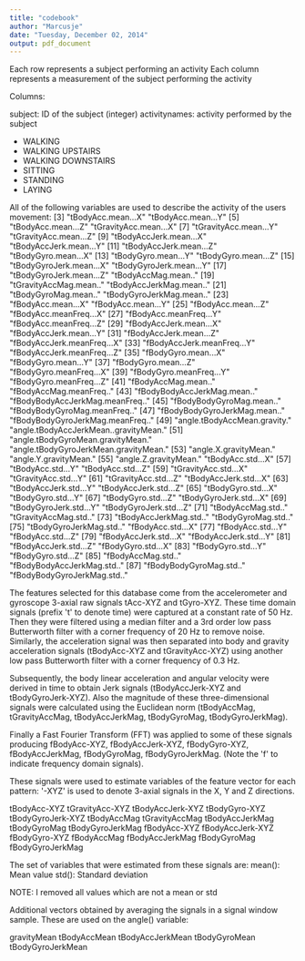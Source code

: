 ```yaml
---
title: "codebook"
author: "Marcusje"
date: "Tuesday, December 02, 2014"
output: pdf_document
---
```

Each row represents a subject performing an activity
Each column represents a measurement of the subject performing the activity

Columns:

subject: ID of the subject (integer)
activitynames: activity performed by the subject
* WALKING
* WALKING UPSTAIRS
* WALKING DOWNSTAIRS
* SITTING
* STANDING
* LAYING

All of the following variables are used to describe the activity of the users movement:
[3] "tBodyAcc.mean...X"                         "tBodyAcc.mean...Y"
[5] "tBodyAcc.mean...Z"                         "tGravityAcc.mean...X"
[7] "tGravityAcc.mean...Y"                      "tGravityAcc.mean...Z"
[9] "tBodyAccJerk.mean...X"                     "tBodyAccJerk.mean...Y"
[11] "tBodyAccJerk.mean...Z"                    "tBodyGyro.mean...X"
[13] "tBodyGyro.mean...Y"                       "tBodyGyro.mean...Z"
[15] "tBodyGyroJerk.mean...X"                   "tBodyGyroJerk.mean...Y"
[17] "tBodyGyroJerk.mean...Z"                   "tBodyAccMag.mean.."
[19] "tGravityAccMag.mean.."                    "tBodyAccJerkMag.mean.."
[21] "tBodyGyroMag.mean.."                      "tBodyGyroJerkMag.mean.."
[23] "fBodyAcc.mean...X"                        "fBodyAcc.mean...Y"
[25] "fBodyAcc.mean...Z"                        "fBodyAcc.meanFreq...X"
[27] "fBodyAcc.meanFreq...Y"                    "fBodyAcc.meanFreq...Z"
[29] "fBodyAccJerk.mean...X"                    "fBodyAccJerk.mean...Y"
[31] "fBodyAccJerk.mean...Z"                    "fBodyAccJerk.meanFreq...X"
[33] "fBodyAccJerk.meanFreq...Y"                "fBodyAccJerk.meanFreq...Z"
[35] "fBodyGyro.mean...X"                       "fBodyGyro.mean...Y"
[37] "fBodyGyro.mean...Z"                       "fBodyGyro.meanFreq...X"
[39] "fBodyGyro.meanFreq...Y"                    "fBodyGyro.meanFreq...Z"
[41] "fBodyAccMag.mean.."                       "fBodyAccMag.meanFreq.."
[43] "fBodyBodyAccJerkMag.mean.."               "fBodyBodyAccJerkMag.meanFreq.."
[45] "fBodyBodyGyroMag.mean.."                  "fBodyBodyGyroMag.meanFreq.."
[47] "fBodyBodyGyroJerkMag.mean.."              "fBodyBodyGyroJerkMag.meanFreq.."
[49] "angle.tBodyAccMean.gravity."              "angle.tBodyAccJerkMean..gravityMean."
[51] "angle.tBodyGyroMean.gravityMean."         "angle.tBodyGyroJerkMean.gravityMean."
[53] "angle.X.gravityMean."                     "angle.Y.gravityMean."
[55] "angle.Z.gravityMean."                     "tBodyAcc.std...X"
[57] "tBodyAcc.std...Y"                         "tBodyAcc.std...Z"
[59] "tGravityAcc.std...X"                      "tGravityAcc.std...Y"
[61] "tGravityAcc.std...Z"                      "tBodyAccJerk.std...X"
[63] "tBodyAccJerk.std...Y"                     "tBodyAccJerk.std...Z"
[65] "tBodyGyro.std...X"                        "tBodyGyro.std...Y"
[67] "tBodyGyro.std...Z"                        "tBodyGyroJerk.std...X"
[69] "tBodyGyroJerk.std...Y"                    "tBodyGyroJerk.std...Z"
[71] "tBodyAccMag.std.."                        "tGravityAccMag.std.."
[73] "tBodyAccJerkMag.std.."                    "tBodyGyroMag.std.."
[75] "tBodyGyroJerkMag.std.."                   "fBodyAcc.std...X"
[77] "fBodyAcc.std...Y"                         "fBodyAcc.std...Z"
[79] "fBodyAccJerk.std...X"                     "fBodyAccJerk.std...Y"
[81] "fBodyAccJerk.std...Z"                     "fBodyGyro.std...X"
[83] "fBodyGyro.std...Y"                        "fBodyGyro.std...Z"
[85] "fBodyAccMag.std.."                        "fBodyBodyAccJerkMag.std.."
[87] "fBodyBodyGyroMag.std.."                   "fBodyBodyGyroJerkMag.std.."

The features selected for this database come from the accelerometer and gyroscope 3-axial raw signals tAcc-XYZ and tGyro-XYZ. These time domain signals (prefix 't' to denote time) were captured at a constant rate of 50 Hz. Then they were filtered using a median filter and a 3rd order low pass Butterworth filter with a corner frequency of 20 Hz to remove noise. Similarly, the acceleration signal was then separated into body and gravity acceleration signals (tBodyAcc-XYZ and tGravityAcc-XYZ) using another low pass Butterworth filter with a corner frequency of 0.3 Hz.

Subsequently, the body linear acceleration and angular velocity were derived in time to obtain Jerk signals (tBodyAccJerk-XYZ and tBodyGyroJerk-XYZ). Also the magnitude of these three-dimensional signals were calculated using the Euclidean norm (tBodyAccMag, tGravityAccMag, tBodyAccJerkMag, tBodyGyroMag, tBodyGyroJerkMag).

Finally a Fast Fourier Transform (FFT) was applied to some of these signals producing fBodyAcc-XYZ, fBodyAccJerk-XYZ, fBodyGyro-XYZ, fBodyAccJerkMag, fBodyGyroMag, fBodyGyroJerkMag. (Note the 'f' to indicate frequency domain signals).

These signals were used to estimate variables of the feature vector for each pattern:
'-XYZ' is used to denote 3-axial signals in the X, Y and Z directions.

tBodyAcc-XYZ
tGravityAcc-XYZ
tBodyAccJerk-XYZ
tBodyGyro-XYZ
tBodyGyroJerk-XYZ
tBodyAccMag
tGravityAccMag
tBodyAccJerkMag
tBodyGyroMag
tBodyGyroJerkMag
fBodyAcc-XYZ
fBodyAccJerk-XYZ
fBodyGyro-XYZ
fBodyAccMag
fBodyAccJerkMag
fBodyGyroMag
fBodyGyroJerkMag

The set of variables that were estimated from these signals are:
mean(): Mean value
std(): Standard deviation

NOTE: I removed all values which are not a mean or std

Additional vectors obtained by averaging the signals in a signal window sample. These are used on the angle() variable:

gravityMean
tBodyAccMean
tBodyAccJerkMean
tBodyGyroMean
tBodyGyroJerkMean

